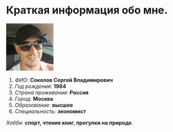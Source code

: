 # Краткая информация обо мне. 
![](Photo.jpg)

1. *ФИО*: **Соколов Сергей Владимирович**
2. *Год рождения*: **1984**
3. *Страна проживания*: **Россия**
4. *Город*: **Москва**
5. *Образование*: **высшее**
6. *Специальность*: **экономист**
   
*Хобби*: **спорт, чтение книг, прогулки на природе**.
